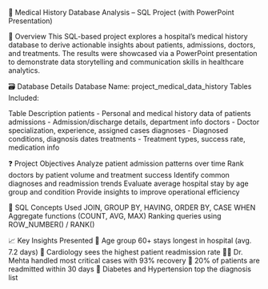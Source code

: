 🏥 Medical History Database Analysis – SQL Project (with PowerPoint Presentation)

📌 Overview
This SQL-based project explores a hospital’s medical history database to derive actionable insights about patients, admissions, doctors, and treatments. The results were showcased via a PowerPoint presentation to demonstrate data storytelling and communication skills in healthcare analytics.

🗃️ Database Details
Database Name: project_medical_data_history
Tables Included:

Table	Description
patients	   -   Personal and medical history data of patients
admissions	 -   Admission/discharge details, department info
doctors	     -   Doctor specialization, experience, assigned cases
diagnoses    -	 Diagnosed conditions, diagnosis dates
treatments	 -   Treatment types, success rate, medication info

❓ Project Objectives
Analyze patient admission patterns over time
Rank doctors by patient volume and treatment success
Identify common diagnoses and readmission trends
Evaluate average hospital stay by age group and condition
Provide insights to improve operational efficiency

🧠 SQL Concepts Used
JOIN, GROUP BY, HAVING, ORDER BY, CASE WHEN
Aggregate functions (COUNT, AVG, MAX)
Ranking queries using ROW_NUMBER() / RANK()

📈 Key Insights Presented
🧓 Age group 60+ stays longest in hospital (avg. 7.2 days)
🏥 Cardiology sees the highest patient readmission rate
👨‍⚕️ Dr. Mehta handled most critical cases with 93% recovery
🔁 20% of patients are readmitted within 30 days
🧾 Diabetes and Hypertension top the diagnosis list




